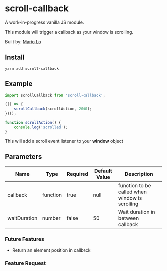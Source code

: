 # scroll-callback

A work-in-progress vanilla JS module. 

This module will trigger a callback as your window is scrolling.

Built by: [Mario Lo](https://github.com/mariolo1985)

## Install

```
yarn add scroll-callback
```

## Example

```javascript
import scrollCallback from 'scroll-callback';

(() => {
    scrollCallback(scrollAction, 2000);
})();

function scrollAction() {
    console.log('scrolled');
}
```

This will add a scroll event listener to your **window** object

## Parameters

| Name   | Type   | Required   | Default Value   | Description   |
| --- | --- | --- | --- | --- |
| callback | function | true | null | function to be called when window is scrolling |
| waitDuration | number | false | 50 | Wait duration in between callback |

### Future Features

* Return an element position in callback

### Feature Request
